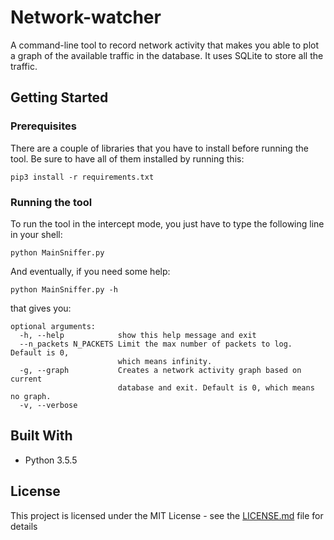 # Network-watcher

A command-line tool to record network activity that makes you able to plot a graph of the available traffic in the database. It uses SQLite to store all the traffic.

## Getting Started

### Prerequisites
There are a couple of libraries that you have to install before running the tool. Be sure to have all of them installed by running this:

```
pip3 install -r requirements.txt 
```

### Running the tool

To run the tool in the intercept mode, you just have to type the following line in your shell:

```
python MainSniffer.py
```

And eventually, if you need some help:

```
python MainSniffer.py -h
```

that gives you:

```
optional arguments:
  -h, --help            show this help message and exit
  --n_packets N_PACKETS Limit the max number of packets to log. Default is 0,
                        which means infinity.
  -g, --graph           Creates a network activity graph based on current
                        database and exit. Default is 0, which means no graph.
  -v, --verbose
```

## Built With

* Python 3.5.5

## License

This project is licensed under the MIT License - see the [LICENSE.md](LICENSE.md) file for details
